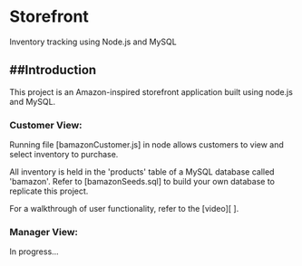 # Storefront
Inventory tracking using Node.js and MySQL

##Introduction
-----------------
This project is an Amazon-inspired storefront application built using node.js and MySQL.

### Customer View:
Running file [bamazonCustomer.js] in node allows customers to view and select inventory to purchase.

All inventory is held in the 'products' table of a MySQL database called 'bamazon'. Refer to [bamazonSeeds.sql] to build your own database to replicate this project.

For a walkthrough of user functionality, refer to the [video][ ].

[video]: /Storefront/bamazonCustomerFlow

### Manager View:
In progress...
